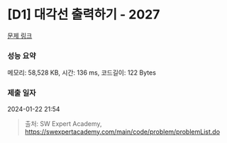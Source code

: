 # [D1] 대각선 출력하기 - 2027 

[문제 링크](https://swexpertacademy.com/main/code/problem/problemDetail.do?contestProbId=AV5QFuZ6As0DFAUq) 

### 성능 요약

메모리: 58,528 KB, 시간: 136 ms, 코드길이: 122 Bytes

### 제출 일자

2024-01-22 21:54



> 출처: SW Expert Academy, https://swexpertacademy.com/main/code/problem/problemList.do